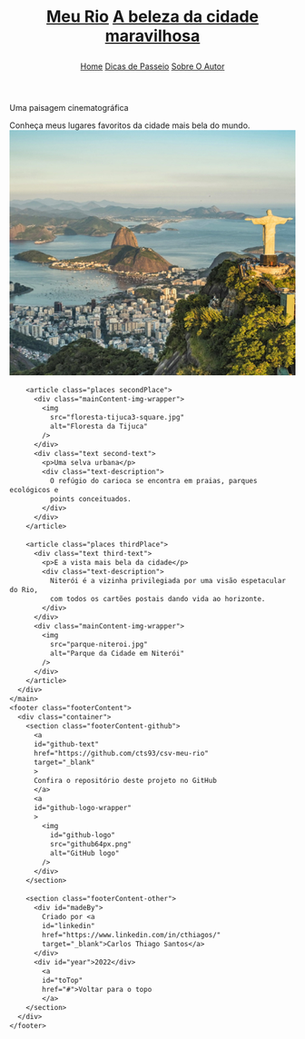 <!DOCTYPE html>
<html>
  <head>
    <meta charset="utf-8" />
    <meta
      name="viewport"
      content="width=device-width, initial-scale=1"
    />
    <title>Meu Rio</title>
    <link
      rel="stylesheet"
      href="reset.css"
    />
    <link
      rel="stylesheet"
      href="style.css"
    />
    <link
      href="https://fonts.googleapis.com/css2?family=Roboto&display=swap"
      rel="stylesheet"
    />
    <link
      href="https://fonts.googleapis.com/css2?family=Merriweather:wght@300&display=swap"
      rel="stylesheet"
    />
  </head>
  <body>
    <header class="headerContent">
      <div class="container">
        <h1 class="headerContent-home">
          <a 
            id="headerContent-title"
            href="#">Meu Rio</a>
          <a
            id="headerContent-subtitle"
            href="#"
          >
            A beleza da cidade maravilhosa
          </p>
        </h1>
        <nav class="menu">
          <a 
            id="home"
            href="index.html">Home</a>
          <a 
            id="tips"
            href="tips.html">Dicas de Passeio</a>
          <a 
            id="about"
            href="about.html">Sobre O Autor</a>
        </nav>
      </div>
    </header>
    <main class="mainContent">
      <div class="container">
        <article class="places firstPlace">
          <div class="text first-text">
            <p>Uma paisagem cinematográfica</p>
            <div class="text-description">
              Conheça meus lugares favoritos da cidade mais bela do mundo.
            </div>
          </div>
          <div class="mainContent-img-wrapper">
            <img
              src="vista-cristo2-square.jpg"
              alt="Vista do Cristo Redentor"
            />
          </div>
        </article>

        <article class="places secondPlace">
          <div class="mainContent-img-wrapper">
            <img
              src="floresta-tijuca3-square.jpg"
              alt="Floresta da Tijuca"
            />
          </div>
          <div class="text second-text">
            <p>Uma selva urbana</p>
            <div class="text-description">
              O refúgio do carioca se encontra em praias, parques ecológicos e
              points conceituados.
            </div>
          </div>
        </article>

        <article class="places thirdPlace">
          <div class="text third-text">
            <p>E a vista mais bela da cidade</p>
            <div class="text-description">
              Niterói é a vizinha privilegiada por uma visão espetacular do Rio,
              com todos os cartões postais dando vida ao horizonte.
            </div>
          </div>
          <div class="mainContent-img-wrapper">
            <img
              src="parque-niteroi.jpg"
              alt="Parque da Cidade em Niterói"
            />
          </div>
        </article>
      </div>
    </main>
    <footer class="footerContent">
      <div class="container">
        <section class="footerContent-github">
          <a 
          id="github-text"
          href="https://github.com/cts93/csv-meu-rio"
          target="_blank"
          >
          Confira o repositório deste projeto no GitHub
          </a>
          <a
          id="github-logo-wrapper"
          >
            <img
              id="github-logo"
              src="github64px.png"
              alt="GitHub logo"
            />
          </div>
        </section>

        <section class="footerContent-other">
          <div id="madeBy">
            Criado por <a
            id="linkedin"
            href="https://www.linkedin.com/in/cthiagos/"
            target="_blank">Carlos Thiago Santos</a>
          </div>
          <div id="year">2022</div>
            <a 
            id="toTop"
            href="#">Voltar para o topo
            </a>
        </section>
      </div>
    </footer>
  </body>
</html>